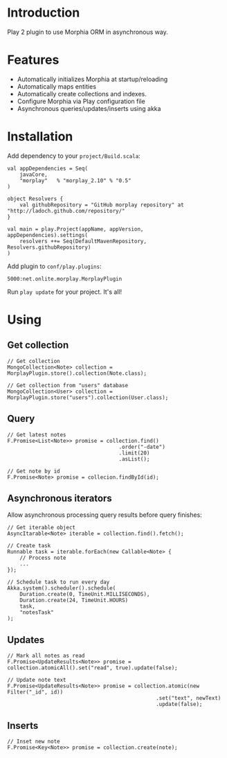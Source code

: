 Introduction
============

Play 2 plugin to use Morphia ORM in asynchronous way.


Features
========

* Automatically initializes Morphia at startup/reloading
* Automatically maps entities
* Automatically create collections and indexes.
* Configure Morphia via Play configuration file
* Asynchronous queries/updates/inserts using akka

Installation
============

Add dependency to your `project/Build.scala`:
  
	val appDependencies = Seq(
		javaCore,
		"morplay"   % "morplay_2.10" % "0.5"
	)
	
	object Resolvers {
		val githubRepository = "GitHub morplay repository" at "http://ladoch.github.com/repository/"
	}
	
	val main = play.Project(appName, appVersion, appDependencies).settings(
		resolvers ++= Seq(DefaultMavenRepository, Resolvers.githubRepository)
	)

Add plugin to `conf/play.plugins`:

	5000:net.onlite.morplay.MorplayPlugin

Run `play update` for your project. It's all!


Using
=====

Get collection
--------------

	// Get collection
	MongoCollection<Note> collection = MorplayPlugin.store().collection(Note.class);
	
	// Get collection from "users" database
	MongoCollection<User> collection = MorplayPlugin.store("users").collection(User.class);
	

Query
--------

	// Get latest notes
	F.Promise<List<Note>> promise = collection.find()
										.order("-date")
										.limit(20)
										.asList();
											
	// Get note by id
	F.Promise<Note> promise = collecion.findById(id);

Asynchronous iterators
----------------------

Allow asynchronous processing query results before query finishes:

	// Get iterable object
	AsyncItarable<Note> iterable = collection.find().fetch();
	
	// Create task
	Runnable task = iterable.forEach(new Callable<Note> {
		// Process note
		...
	});
	
	// Schedule task to run every day
	Akka.system().scheduler().schedule(
  		Duration.create(0, TimeUnit.MILLISECONDS),
  		Duration.create(24, TimeUnit.HOURS)
  		task, 
  		"notesTask"
  	);


Updates
-------
	
	// Mark all notes as read
	F.Promise<UpdateResults<Note>> promise = collection.atomicAll().set("read", true).update(false);
	
	// Update note text
	F.Promise<UpdateResults<Note>> promise = collection.atomic(new Filter("_id", id))
													.set("text", newText)
													.update(false);

Inserts
-------

	// Inset new note
	F.Promise<Key<Note>> promise = collection.create(note);
	

	
		
